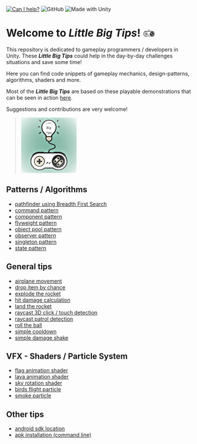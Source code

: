 [![Can I help?](https://img.shields.io/badge/Can%20I-help%3F-blue?style=for-the-badge)](https://alissin.github.io)
![GitHub](https://img.shields.io/github/license/alissin/little-big-tips?style=for-the-badge&color=brightgreen)
![Made with Unity](https://img.shields.io/badge/Made%20with-Unity-lightgrey?style=for-the-badge&logo=unity&color=black)

# Welcome to _**Little Big Tips**_! ![Joystick](https://raw.githubusercontent.com/alissin/alissin.github.io/master/images/joystick.png)

This repository is dedicated to gameplay programmers / developers in Unity. These _**Little Big Tips**_ could help in the day-by-day challenges situations and save some time!

Here you can find code snippets of gameplay mechanics, design-patterns, algorithms, shaders and more.

Most of the _**Little Big Tips**_ are based on these playable demonstrations that can be seen in action [here](https://simmer.io/@alissin).

Suggestions and contributions are very welcome!

> ![Logo](https://raw.githubusercontent.com/alissin/alissin.github.io/master/images/logo.png)

## Patterns / Algorithms

* [pathfinder using Breadth First Search](./pattern-algorithm/breadth-first-search)
* [command pattern](./pattern-algorithm/command)
* [component pattern](./pattern-algorithm/component)
* [flyweight pattern](./pattern-algorithm/flyweight)
* [object pool pattern](./pattern-algorithm/object-pool)
* [observer pattern](./pattern-algorithm/observer)
* [singleton pattern](./pattern-algorithm/singleton)
* [state pattern](./pattern-algorithm/state)

## General tips

* [airplane movement](./general-tips/airplane-movement)
* [drop item by chance](./general-tips/drop-item-by-chance)
* [explode the rocket](./general-tips/explode-the-rocket)
* [hit damage calculation](./general-tips/hit-damage-calculation)
* [land the rocket](./general-tips/land-the-rocket)
* [raycast 3D click / touch detection](./general-tips/raycast-3D-click-detection)
* [raycast patrol detection](./general-tips/raycast-patrol-detection)
* [roll the ball](./general-tips/roll-the-ball)
* [simple cooldown](./general-tips/simple-cooldown)
* [simple damage shake](./general-tips/simple-damage-shake)

## VFX - Shaders / Particle System

* [flag animation shader](./vfx/flag-animation-shader)
* [lava animation shader](./vfx/lava-animation-shader)
* [sky rotation shader](./vfx/sky-rotation-shader)
* [birds flight particle](./vfx/birds-flight-particle)
* [smoke particle](./vfx/smoke-particle)

## Other tips

* [android sdk location](./other-tips/android-sdk-location)
* [apk installation (command line)](./other-tips/apk-installation)